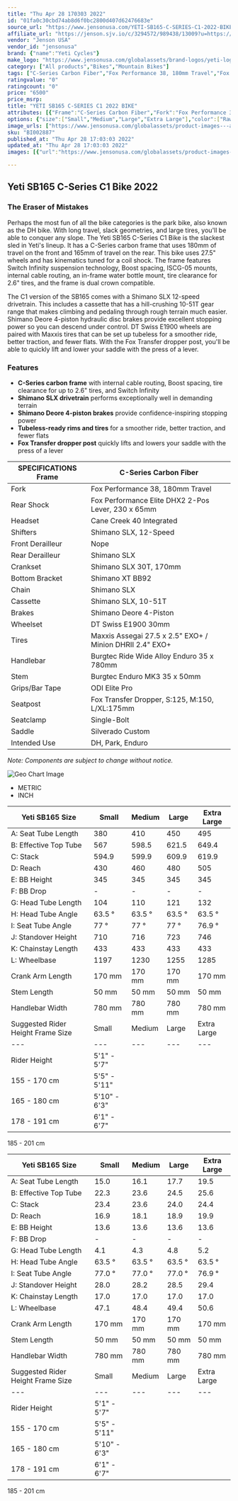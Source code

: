 ```yaml
---
title: "Thu Apr 28 170303 2022"
id: "01fa0c30cbd74ab8d6f0bc2800d407d62476683e"
source_url: "https://www.jensonusa.com/YETI-SB165-C-SERIES-C1-2022-BIKE"
affiliate_url: "https://jenson.sjv.io/c/3294572/989438/13009?u=https://www.jensonusa.com/YETI-SB165-C-SERIES-C1-2022-BIKE"
vendor: "Jenson USA"
vendor_id: "jensonusa"
brand: {"name":"Yeti Cycles"}
make_logo: "https://www.jensonusa.com/globalassets/brand-logos/yeti-logo-png-2.png"
category: ["All products","Bikes","Mountain Bikes"]
tags: ["C-Series Carbon Fiber","Fox Performance 38, 180mm Travel","Fox Performance Elite DHX2 2-Pos Lever, 230 x 65mm","Cane Creek 40 Integrated","Shimano SLX, 12-Speed","Nope","Shimano SLX","Shimano SLX 30T, 170mm","Shimano XT BB92","Shimano SLX","Shimano SLX, 10-51T","Shimano Deore 4-Piston","DT Swiss E1900 30mm","Maxxis Assegai 27.5 x 2.5\" EXO+ / Minion DHRII 2.4\" EXO+","Burgtec Ride Wide Alloy Enduro 35 x 780mm","Burgtec Enduro MK3 35 x 50mm","ODI Elite Pro","Fox Transfer Dropper, S:125, M:150, L/XL:175mm","Single-Bolt","Silverado Custom","DH, Park, Enduro"]
ratingvalue: "0"
ratingcount: "0"
price: "6500"
price_msrp: 
title: "YETI SB165 C-SERIES C1 2022 BIKE"
attributes: [{"Frame":"C-Series Carbon Fiber","Fork":"Fox Performance 38, 180mm Travel","Rear Shock":"Fox Performance Elite DHX2 2-Pos Lever, 230 x 65mm","Headset":"Cane Creek 40 Integrated","Shifters":"Shimano SLX, 12-Speed","Front Derailleur":"Nope","Rear Derailleur":"Shimano SLX","Crankset":"Shimano SLX 30T, 170mm","Bottom Bracket":"Shimano XT BB92","Chain":"Shimano SLX","Cassette":"Shimano SLX, 10-51T","Brakes":"Shimano Deore 4-Piston","Wheelset":"DT Swiss E1900 30mm","Tires":"Maxxis Assegai 27.5 x 2.5\" EXO+ / Minion DHRII 2.4\" EXO+","Handlebar":"Burgtec Ride Wide Alloy Enduro 35 x 780mm","Stem":"Burgtec Enduro MK3 35 x 50mm","Grips/Bar Tape":"ODI Elite Pro","Seatpost":"Fox Transfer Dropper, S:125, M:150, L/XL:175mm","Seatclamp":"Single-Bolt","Saddle":"Silverado Custom","Intended Use":"DH, Park, Enduro"}]
options: {"size":["Small","Medium","Large","Extra Large"],"color":["Raw/Grey","Turquoise"],"availability":"Only 1 Left"}
image_urls: ["https://www.jensonusa.com/globalassets/product-images---all-assets/yeti-2021/bi002887-raw~gray.jpg","https://www.jensonusa.com/globalassets/product-images---all-assets/yeti-2021/bi002887_1-raw~gray.jpg","https://www.jensonusa.com/globalassets/product-images---all-assets/yeti-2021/bi002887_2-raw~gray.jpg","https://www.jensonusa.com/globalassets/product-images---all-assets/yeti-2021/bi002887_3-raw~gray.jpg","https://www.jensonusa.com/globalassets/product-images---all-assets/yeti-2021/bi002887_4-raw~gray.jpg"]
sku: "BI002887"
published_at: "Thu Apr 28 17:03:03 2022"
updated_at: "Thu Apr 28 17:03:03 2022"
images: [{"url":"https://www.jensonusa.com/globalassets/product-images---all-assets/yeti-2021/bi002887-raw~gray.jpg","path":"full/e2ee024940eec5842f68951865469185cddd42ab.jpg","checksum":"c3e47546a3a5a4459671c278cdb0b90e","status":"downloaded"},{"url":"https://www.jensonusa.com/globalassets/product-images---all-assets/yeti-2021/bi002887_1-raw~gray.jpg","path":"full/1b0c5313d4a7bfbc9fb04f7a6d4f9edb11216517.jpg","checksum":"2b9bb841071593266ab03fbe8958be1a","status":"downloaded"},{"url":"https://www.jensonusa.com/globalassets/product-images---all-assets/yeti-2021/bi002887_2-raw~gray.jpg","path":"full/151ab346078b768a133ce20c61247d71941bba6e.jpg","checksum":"e79c7297b73fd2b3fca237a42614cc06","status":"downloaded"},{"url":"https://www.jensonusa.com/globalassets/product-images---all-assets/yeti-2021/bi002887_3-raw~gray.jpg","path":"full/0b75261a1a88c81f306ebd6a77cc04f332bf4078.jpg","checksum":"822082fb6e92ad102c94e4f73941d220","status":"downloaded"},{"url":"https://www.jensonusa.com/globalassets/product-images---all-assets/yeti-2021/bi002887_4-raw~gray.jpg","path":"full/8014380500d8eb797a22284f54e1f851713e188b.jpg","checksum":"af966d856bf23e2929ad24cc97113cce","status":"downloaded"}]

---
```

## Yeti SB165 C-Series C1 Bike 2022

### The Eraser of Mistakes

Perhaps the most fun of all the bike categories is the park bike, also known
as the DH bike. With long travel, slack geometries, and large tires, you'll be
able to conquer any slope. The Yeti SB165 C-Series C1 Bike is the slackest
sled in Yeti's lineup. It has a C-Series carbon frame that uses 180mm of
travel on the front and 165mm of travel on the rear. This bike uses 27.5"
wheels and has kinematics tuned for a coil shock. The frame features Switch
Infinity suspension technology, Boost spacing, ISCG-05 mounts, internal cable
routing, an in-frame water bottle mount, tire clearance for 2.6" tires, and
the frame is dual crown compatible.

The C1 version of the SB165 comes with a Shimano SLX 12-speed drivetrain. This
includes a cassette that has a hill-crushing 10-51T gear range that makes
climbing and pedaling through rough terrain much easier. Shimano Deore
4-piston hydraulic disc brakes provide excellent stopping power so you can
descend under control. DT Swiss E1900 wheels are paired with Maxxis tires that
can be set up tubeless for a smoother ride, better traction, and fewer flats.
With the Fox Transfer dropper post, you'll be able to quickly lift and lower
your saddle with the press of a lever.

### Features

  * **C-Series carbon frame** with internal cable routing, Boost spacing, tire clearance for up to 2.6" tires, and Switch Infinity
  * **Shimano SLX drivetrain** performs exceptionally well in demanding terrain
  * **Shimano Deore 4-piston brakes** provide confidence-inspiring stopping power
  * **Tubeless-ready rims and tires** for a smoother ride, better traction, and fewer flats
  * **Fox Transfer dropper post** quickly lifts and lowers your saddle with the press of a lever

SPECIFICATIONS Frame | C-Series Carbon Fiber  
---|---  
Fork | Fox Performance 38, 180mm Travel  
Rear Shock | Fox Performance Elite DHX2 2-Pos Lever, 230 x 65mm  
Headset | Cane Creek 40 Integrated  
Shifters | Shimano SLX, 12-Speed  
Front Derailleur | Nope  
Rear Derailleur | Shimano SLX  
Crankset | Shimano SLX 30T, 170mm  
Bottom Bracket | Shimano XT BB92  
Chain | Shimano SLX  
Cassette | Shimano SLX, 10-51T  
Brakes | Shimano Deore 4-Piston  
Wheelset | DT Swiss E1900 30mm  
Tires | Maxxis Assegai 27.5 x 2.5" EXO+ / Minion DHRII 2.4" EXO+  
Handlebar | Burgtec Ride Wide Alloy Enduro 35 x 780mm  
Stem | Burgtec Enduro MK3 35 x 50mm  
Grips/Bar Tape | ODI Elite Pro  
Seatpost | Fox Transfer Dropper, S:125, M:150, L/XL:175mm  
Seatclamp | Single-Bolt  
Saddle | Silverado Custom  
Intended Use | DH, Park, Enduro  
  
_Note: Components are subject to change without notice._

![Geo Chart
Image](//cdn.thinglink.me/api/image/700069498757054465/1024/10/none#tl-700069498757054465;')

  * METRIC
  * INCH

Yeti SB165 Size | Small | Medium | Large | Extra Large  
---|---|---|---|---  
A: Seat Tube Length | 380 | 410 | 450 | 495  
B: Effective Top Tube | 567 | 598.5 | 621.5 | 649.4  
C: Stack | 594.9 | 599.9 | 609.9 | 619.9  
D: Reach | 430 | 460 | 480 | 505  
E: BB Height | 345 | 345 | 345 | 345  
F: BB Drop | - | - | - | -  
G: Head Tube Length | 104 | 110 | 121 | 132  
H: Head Tube Angle | 63.5 ° | 63.5 ° | 63.5 ° | 63.5 °  
I: Seat Tube Angle | 77 ° | 77 ° | 77 ° | 76.9 °  
J: Standover Height | 710 | 716 | 723 | 746  
K: Chainstay Length | 433 | 433 | 433 | 433  
L: Wheelbase | 1197 | 1230 | 1255 | 1285  
Crank Arm Length | 170 mm | 170 mm | 170 mm | 170 mm  
Stem Length | 50 mm | 50 mm | 50 mm | 50 mm  
Handlebar Width | 780 mm | 780 mm | 780 mm | 780 mm  
Suggested Rider Height Frame Size | Small | Medium | Large | Extra Large  
---|---|---|---|---  
Rider Height | 5'1" - 5'7"  
155 - 170 cm | 5'5" - 5'11"  
165 - 180 cm | 5'10" - 6'3"  
178 - 191 cm | 6'1" - 6'7"  
185 - 201 cm  
  
Yeti SB165 Size | Small | Medium | Large | Extra Large  
---|---|---|---|---  
A: Seat Tube Length | 15.0 | 16.1 | 17.7 | 19.5  
B: Effective Top Tube | 22.3 | 23.6 | 24.5 | 25.6  
C: Stack | 23.4 | 23.6 | 24.0 | 24.4  
D: Reach | 16.9 | 18.1 | 18.9 | 19.9  
E: BB Height | 13.6 | 13.6 | 13.6 | 13.6  
F: BB Drop | - | - | - | -  
G: Head Tube Length | 4.1 | 4.3 | 4.8 | 5.2  
H: Head Tube Angle | 63.5 ° | 63.5 ° | 63.5 ° | 63.5 °  
I: Seat Tube Angle | 77.0 ° | 77.0 ° | 77.0 ° | 76.9 °  
J: Standover Height | 28.0 | 28.2 | 28.5 | 29.4  
K: Chainstay Length | 17.0 | 17.0 | 17.0 | 17.0  
L: Wheelbase | 47.1 | 48.4 | 49.4 | 50.6  
Crank Arm Length | 170 mm | 170 mm | 170 mm | 170 mm  
Stem Length | 50 mm | 50 mm | 50 mm | 50 mm  
Handlebar Width | 780 mm | 780 mm | 780 mm | 780 mm  
Suggested Rider Height Frame Size | Small | Medium | Large | Extra Large  
---|---|---|---|---  
Rider Height | 5'1" - 5'7"  
155 - 170 cm | 5'5" - 5'11"  
165 - 180 cm | 5'10" - 6'3"  
178 - 191 cm | 6'1" - 6'7"  
185 - 201 cm

